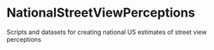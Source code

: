# NationalStreetViewPerceptions
Scripts and datasets for creating national US estimates of street view perceptions
